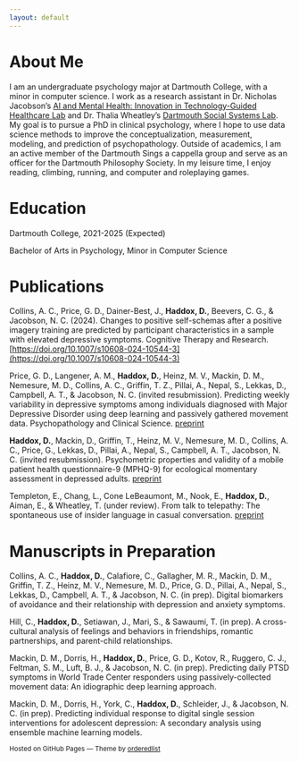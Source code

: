 ```yaml
---
layout: default
---
```


# About Me
I am an undergraduate psychology major at Dartmouth College, with a minor in computer science. I work as a research assistant in Dr. Nicholas Jacobson’s [AI and Mental Health: Innovation in Technology-Guided Healthcare Lab](https://geiselmed.dartmouth.edu/jacobsonlab/) and Dr. Thalia Wheatley’s [Dartmouth Social Systems Lab](http://www.wheatlab.com). My goal is to pursue a PhD in clinical psychology, where I hope to use data science methods to improve the conceptualization, measurement, modeling, and prediction of psychopathology. Outside of academics, I am an active member of the Dartmouth Sings a cappella group and serve as an officer for the Dartmouth Philosophy Society. In my leisure time, I enjoy reading, climbing, running, and computer and roleplaying games.

# Education
Dartmouth College, 2021-2025 (Expected)

Bachelor of Arts in Psychology, Minor in Computer Science

# Publications

Collins, A. C., Price, G. D., Dainer-Best, J., **Haddox, D.**, Beevers, C. G., & Jacobson, N. C. (2024). Changes to positive self-schemas after a positive imagery training are predicted by participant characteristics in a sample with elevated depressive symptoms. Cognitive Therapy and Research. [https://doi.org/10.1007/s10608-024-10544-3](https://doi.org/10.1007/s10608-024-10544-3)

Price, G. D., Langener, A. M., **Haddox, D.**, Heinz, M. V., Mackin, D. M., Nemesure, M. D., Collins, A. C., Griffin, T. Z., Pillai, A., Nepal, S., Lekkas, D., Campbell, A. T., & Jacobson, N. C. (invited resubmission). Predicting weekly variability in depressive symptoms among individuals diagnosed with Major Depressive Disorder using deep learning and passively gathered movement data. Psychopathology and Clinical Science. [preprint](https://osf.io/wcrq8)

**Haddox, D.**, Mackin, D., Griffin, T., Heinz, M. V., Nemesure, M. D., Collins, A. C., Price, G., Lekkas, D., Pillai, A., Nepal, S., Campbell, A. T., Jacobson, N. C. (invited resubmission). Psychometric properties and validity of a mobile patient health questionnaire-9 (MPHQ-9) for ecological momentary assessment in depressed adults. [preprint](https://osf.io/preprints/osf/rfvy5)

Templeton, E., Chang, L., Cone LeBeaumont, M., Nook, E., **Haddox, D.**, Aiman, E., & Wheatley, T. (under review). From talk to telepathy: The spontaneous use of insider language in casual conversation. [preprint](https://osf.io/preprints/psyarxiv/g38cx)

# Manuscripts in Preparation

Collins, A. C., **Haddox, D.**, Calafiore, C.,  Gallagher, M. R., Mackin, D. M., Griffin, T. Z., Heinz, M. V., Nemesure, M. D., Price, G. D., Pillai, A., Nepal, S., Lekkas, D., Campbell, A. T., & Jacobson, N. C. (in prep). Digital biomarkers of avoidance and their relationship with depression and anxiety symptoms.

Hill, C., **Haddox, D.**, Setiawan, J., Mari, S., & Sawaumi, T. (in prep). A cross-cultural analysis of feelings and behaviors in friendships, romantic partnerships, and parent-child relationships.

Mackin, D. M., Dorris, H., **Haddox, D.**, Price, G. D., Kotov, R., Ruggero, C. J., Feltman, S. M., Luft, B. J., & Jacobson, N. C. (in prep). Predicting daily PTSD symptoms in World Trade Center responders using passively-collected movement data: An idiographic deep learning approach.

Mackin, D. M., Dorris, H., York, C., **Haddox, D.**, Schleider, J., & Jacobson, N. C. (in prep). Predicting individual response to digital single session interventions for adolescent depression: A secondary analysis using ensemble machine learning models.

<p><small>Hosted on GitHub Pages &mdash; Theme by <a href="https://github.com/orderedlist">orderedlist</a></small></p>